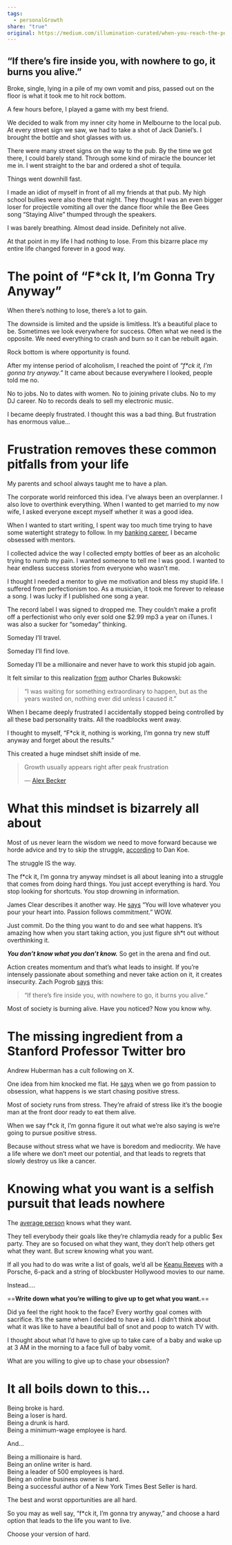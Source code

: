 ```yaml
---
tags:
  - personalGrowth
share: "true"
original: https://medium.com/illumination-curated/when-you-reach-the-point-of-f-ck-it-im-gonna-try-anyway-your-entire-life-changes-forever-822368adefbf
---
```


## “If there’s fire inside you, with nowhere to go, it burns you alive.”

Broke, single, lying in a pile of my own vomit and piss, passed out on the floor is what it took me to hit rock bottom.

A few hours before, I played a game with my best friend.

We decided to walk from my inner city home in Melbourne to the local pub. At every street sign we saw, we had to take a shot of Jack Daniel’s. I brought the bottle and shot glasses with us.

There were many street signs on the way to the pub. By the time we got there, I could barely stand. Through some kind of miracle the bouncer let me in. I went straight to the bar and ordered a shot of tequila.

Things went downhill fast.

I made an idiot of myself in front of all my friends at that pub. My high school bullies were also there that night. They thought I was an even bigger loser for projectile vomiting all over the dance floor while the Bee Gees song “Staying Alive” thumped through the speakers.

I was barely breathing. Almost dead inside. Definitely not alive.

At that point in my life I had nothing to lose. From this bizarre place my entire life changed forever in a good way.

# The point of “F*ck It, I’m Gonna Try Anyway”

When there’s nothing to lose, there’s a lot to gain.

The downside is limited and the upside is limitless. It’s a beautiful place to be. Sometimes we look everywhere for success. Often what we need is the opposite. We need everything to crash and burn so it can be rebuilt again.

Rock bottom is where opportunity is found.

After my intense period of alcoholism, I reached the point of _“f*ck it, I’m gonna try anyway.”_ It came about because everywhere I looked, people told me no.

No to jobs. No to dates with women. No to joining private clubs. No to my DJ career. No to records deals to sell my electronic music.

I became deeply frustrated. I thought this was a bad thing. But frustration has enormous value…

# Frustration removes these common pitfalls from your life

My parents and school always taught me to have a plan.

The corporate world reinforced this idea. I’ve always been an overplanner. I also love to overthink everything. When I wanted to get married to my now wife, I asked everyone except myself whether it was a good idea.

When I wanted to start writing, I spent way too much time trying to have some watertight strategy to follow. In my [banking career](https://timdenning.com/what-i-learned-working-in-finance-for-10-years/), I became obsessed with mentors.

I collected advice the way I collected empty bottles of beer as an alcoholic trying to numb my pain. I wanted someone to tell me I was good. I wanted to hear endless success stories from everyone who wasn’t me.

I thought I needed a mentor to give me motivation and bless my stupid life. I suffered from perfectionism too. As a musician, it took me forever to release a song. I was lucky if I published one song a year.

The record label I was signed to dropped me. They couldn’t make a profit off a perfectionist who only ever sold one $2.99 mp3 a year on iTunes. I was also a sucker for “someday” thinking.

Someday I’ll travel.

Someday I’ll find love.

Someday I’ll be a millionaire and never have to work this stupid job again.

It felt similar to this realization [from](https://www.goodreads.com/quotes/9970045-i-was-waiting-for-something-extraordinary-to-happen-but-as) author Charles Bukowski:

> “I was waiting for something extraordinary to happen, but as the years wasted on, nothing ever did unless I caused it.”

When I became deeply frustrated I accidentally stopped being controlled by all these bad personality traits. All the roadblocks went away.

I thought to myself, “F*ck it, nothing is working, I’m gonna try new stuff anyway and forget about the results.”

This created a huge mindset shift inside of me.

> Growth usually appears right after peak frustration
> 
> — [Alex Becker](https://twitter.com/ZssBecker/status/1734660108397752656)

# What this mindset is bizarrely all about

Most of us never learn the wisdom we need to move forward because we horde advice and try to skip the struggle, [according](https://twitter.com/thedankoe/status/1743258553161318859) to Dan Koe.

The struggle IS the way.

The f*ck it, I’m gonna try anyway mindset is all about leaning into a struggle that comes from doing hard things. You just accept everything is hard. You stop looking for shortcuts. You stop drowning in information.

James Clear describes it another way. He [says](https://jamesclear.com/3-2-1/december-28-2023) “You will love whatever you pour your heart into. Passion follows commitment.” WOW.

Just commit. Do the thing you want to do and see what happens. It’s amazing how when you start taking action, you just figure sh*t out without overthinking it.

**_You don’t know what you don’t know._** So get in the arena and find out.

Action creates momentum and that’s what leads to insight. If you’re intensely passionate about something and never take action on it, it creates insecurity. Zach Pogrob [says](https://zach.blog/p/founders-journey-extremes-darkness-ten-bullets) this:

> “If there’s fire inside you, with nowhere to go, it burns you alive.”

Most of society is burning alive. Have you noticed? Now you know why.

# The missing ingredient from a Stanford Professor Twitter bro

Andrew Huberman has a cult following on X.

One idea from him knocked me flat. He [says](https://tim.blog/2023/03/08/dr-andrew-huberman/) when we go from passion to obsession, what happens is we start chasing positive stress.

Most of society runs from stress. They’re afraid of stress like it’s the boogie man at the front door ready to eat them alive.

When we say f*ck it, I’m gonna figure it out what we’re also saying is we’re going to pursue positive stress.

Because without stress what we have is boredom and mediocrity. We have a life where we don’t meet our potential, and that leads to regrets that slowly destroy us like a cancer.

# Knowing what you want is a selfish pursuit that leads nowhere

The [average person](https://timdenning.com/the-average-person-will-never-make-money-online-dont-let-that-person-be-you/) knows what they want.

They tell everybody their goals like they’re chlamydia ready for a public $ex party. They are so focused on what they want, they don’t help others get what they want. But screw knowing what you want.

If all you had to do was write a list of goals, we’d all be [Keanu Reeves](https://timdenning.com/keanu-reeves-is-the-only-person-that-consistently-unites-a-deeply-divided-america/) with a Porsche, 6-pack and a string of blockbuster Hollywood movies to our name.

Instead….

==**Write down what you’re willing to give up to get what you want.**==

Did ya feel the right hook to the face? Every worthy goal comes with sacrifice. It’s the same when I decided to have a kid. I didn’t think about what it was like to have a beautiful ball of snot and poop to watch TV with.

I thought about what I’d have to give up to take care of a baby and wake up at 3 AM in the morning to a face full of baby vomit.

What are you willing to give up to chase your obsession?

# It all boils down to this…

Being broke is hard.  
Being a loser is hard.  
Being a drunk is hard.  
Being a minimum-wage employee is hard.

And…

Being a millionaire is hard.  
Being an online writer is hard.  
Being a leader of 500 employees is hard.  
Being an online business owner is hard.  
Being a successful author of a New York Times Best Seller is hard.

The best and worst opportunities are all hard.

So you may as well say, “f*ck it, I’m gonna try anyway,” and choose a hard option that leads to the life you want to live.

Choose your version of hard.